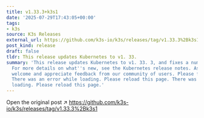 ```yaml
---
title: v1.33.3+k3s1
date: '2025-07-29T17:43:05+00:00'
tags:
- k3s
source: K3s Releases
external_url: https://github.com/k3s-io/k3s/releases/tag/v1.33.3%2Bk3s1
post_kind: release
draft: false
tldr: This release updates Kubernetes to v1. 33.
summary: 'This release updates Kubernetes to v1. 33. 3, and fixes a number of issues.
  For more details on what''s new, see the Kubernetes release notes. As always, we
  welcome and appreciate feedback from our community of users. Please feel free to:
  There was an error while loading. Please reload this page. There was an error while
  loading. Please reload this page.'
---
```

Open the original post ↗ https://github.com/k3s-io/k3s/releases/tag/v1.33.3%2Bk3s1
